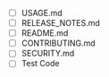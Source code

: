 - [ ] USAGE.md
- [ ] RELEASE_NOTES.md
- [ ] README.md
- [ ] CONTRIBUTING.md
- [ ] SECURITY.md
- [ ] Test Code
